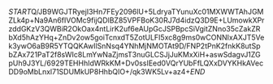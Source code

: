 $START$Q/JB9WGJTRyejI3Hn7FEy2096lU+5LdryaTYunuXc01MXWWTAhJGMZLk4p+Na9An6fIVOMc9fijQDlBZ85VPFBoK30RJ7d4idzQ3D9E+LUmowkXPrzddGKzV3QWBiR2OkOax4ntLirK2uf6eAUpGcJSPBpcSiVgitZNno35cZakZRbXd5hAzYHq+ZnDv2ow5goiTcnxdT5ZotULFI5xc8g9ms0wCONNIxAXJT5Vek3ywO6aB9R5YTQQKAwIlSnNsq4YNhMjNMOTAt9D/FNP2tPnK2fnkK8utSpbZAx721PaT2f8sWIc8LmYwNaZjmsT3nuGLCSJjJuKMxXiH+aswSdagvJ1ZGpUh9J3YL/6929TEHHhIdWRkKM+Dv0ssIEed0VQrYUbFfLQXxDVYKHkAVecDD9oMbLnxl71SDUMkUP8HhbQIO+/qk3WK5Lv+az4+$END$